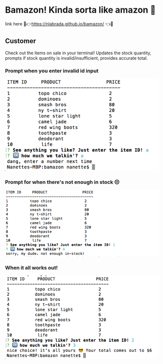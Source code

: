 # Bamazon! Kinda sorta like amazon 🤷
link here 🚨👉https://nlabrada.github.io/bamazon/ 👈🚨

## Customer
Check out the items on sale in your terminal! Updates the stock quantity, prompts if stock quantity is invalid/insufficient, provides accurate total.
### Prompt when you enter invalid id input
![you need to enter a valid number](./images/customer1.png)
### Prompt for when there's not enough in stock 😔
![message when not enough in stock](./images/customer2.png)
### When it all works out!
![what happens when everything works](./images/customer3.png)
